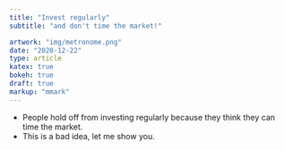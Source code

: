 ```yaml
---
title: "Invest regularly"
subtitle: "and don't time the market!"

artwork: "img/metronome.png"
date: "2020-12-22"
type: article
katex: true
bokeh: true
draft: true
markup: "mmark"
---
```



* People hold off from investing regularly because they think they can time the market.
* This is a bad idea, let me show you.